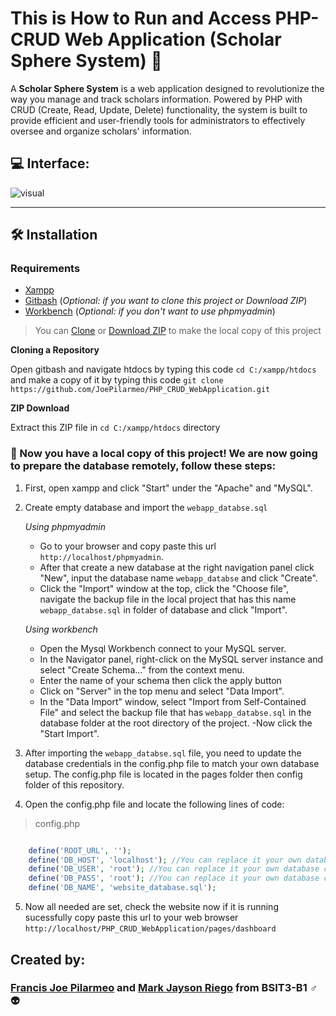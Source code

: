 # This is How to Run and Access PHP-CRUD Web Application __(Scholar Sphere System)__  :rocket:

A __Scholar Sphere System__ is a web application designed to revolutionize the way you manage and track scholars information. Powered by PHP with CRUD (Create, Read, Update, Delete) functionality, the system is built to provide efficient and user-friendly tools for administrators to effectively oversee and organize scholars' information.

## :computer: Interface: 
![visual](https://i.pinimg.com/originals/ec/7e/39/ec7e39d31e7ea5ab70d287bc97b4f06a.png?fbclid=IwAR38tjju9EXQomiDyH9nqAuPglG-AgZAquvG2MANz0MX88zEqxwTre4NC4Y)

---

## :hammer_and_wrench: Installation

### Requirements

- [Xampp](https://www.apachefriends.org/download.html)
- [Gitbash](https://git-scm.com/downloads) (*Optional: if you want to clone this project or Download ZIP*)
- [Workbench](https://dev.mysql.com/downloads/workbench/) (*Optional: if you don't want to use phpmyadmin*)

> You can [Clone](https://github.com/JoePilarmeo/PHP_CRUD_WebApplication.git) or [Download ZIP](https://github.com/JoePilarmeo/PHP_CRUD_WebApplication/archive/refs/heads/main.zip) to make the local copy of this project

 **Cloning a Repository**

Open gitbash and navigate htdocs by typing this code `cd C:/xampp/htdocs` and make a copy of it by typing this code `git clone https://github.com/JoePilarmeo/PHP_CRUD_WebApplication.git`

 **ZIP Download**

Extract this ZIP file in `cd C:/xampp/htdocs` directory 

### :open_file_folder: Now you have a local copy of this project! We are now going to prepare the database remotely, follow these steps:

1. First, open xampp and click "Start" under the "Apache" and "MySQL".

2. Create empty database and import the `webapp_databse.sql`

    *Using phpmyadmin*

    - Go to your browser and copy paste this url `http://localhost/phpmyadmin`.
    - After that create a new database at the right navigation panel click "New", input the database name `webapp_databse` and click "Create".
    - Click the "Import" window at the top, click the "Choose file", navigate the backup file in the local project that has this name `webapp_databse.sql` in folder of database and click "Import".

    *Using workbench*
    - Open the Mysql Workbench connect to your MySQL server.
    - In the Navigator panel, right-click on the MySQL server instance and select "Create Schema..." from the context menu.	
    - Enter the name of your schema then click the apply button
    - Click on "Server" in the top menu and select "Data Import".
    - In the "Data Import" window, select "Import from Self-Contained File" and select the backup file that has `webapp_databse.sql` in the database folder at the root directory of the project.
    -Now click the "Start Import".

3. After importing the `webapp_databse.sql` file, you need to update the database credentials in the config.php file to match your own database setup. The config.php file is located in the pages folder then config folder of this repository.
4. Open the config.php file and locate the following lines of code:

> config.php
```php

	define('ROOT_URL', '');
	define('DB_HOST', 'localhost'); //You can replace it your own database credentials 
	define('DB_USER', 'root'); //You can replace it your own database credentials 
	define('DB_PASS', 'root'); //You can replace it your own database credentials 
	define('DB_NAME', 'website_database.sql');

```

5. Now all needed are set, check the website now if it is running sucessfully copy paste this url to your web browser `http://localhost/PHP_CRUD_WebApplication/pages/dashboard`

## Created by:

### **[Francis Joe Pilarmeo](https://github.com/JoePilarmeo)** and **[Mark Jayson Riego](https://github.com/MJRiego)** from BSIT3-B1 :male_sign::alien:
